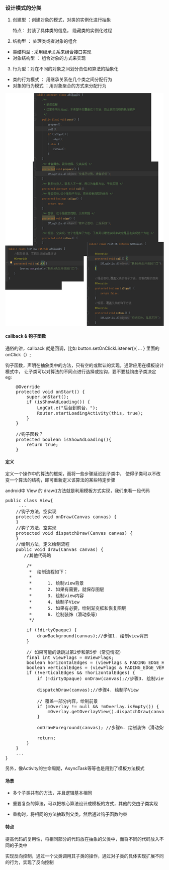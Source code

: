 
### 设计模式的分类
1. 创建型 ：创建对象的模式，对类的实例化进行抽象

   特点：
封装了具体类的信息，
隐藏类的实例化过程

2. 结构型 ： 处理类或者对象的组合

* 类结构型 : 采用继承关系来组合接口实现
* 对象结构型 ： 组合对象的方式来实现

3. 行为型：对在不同的对象之间划分责任和算法的抽象化

* 类的行为模式 ： 用继承关系在几个类之间分配行为
* 对象的行为模式 ：用对象聚合的方式来分配行为


![](https://github.com/fumeidonga/markdownPic/blob/master/designmodel/template.jpg?raw=true)

#### callback & 钩子函数 ####
通俗的讲，callback 就是回调，比如 button.setOnClickListener(){ ... } 里面的onClick（）;

钩子函数，声明在抽象类中的方法，只有空的或默认的实现，通常应用在模板设计模式中，
让子类可以对算法的不同点进行选择或挂钩，要不要挂钩由子类决定 eg:
<pre>
    @Override
    protected void onStart() {
        super.onStart();
        if (isShowAdLoading()) {
            LogCat.e("后台到前台，");
            Router.startLoadingActivity(this, true);
        }
    }

    //钩子函数？
    protected boolean isShowAdLoading(){
        return true;
    }
</pre>


#### 定义 ####
定义一个操作中的算法的框架，而将一些步骤延迟到子类中，
使得子类可以不改变一个算法的结构，即可重新定义该算法的某些特定步骤

android中 View 的 draw()方法就是利用模板方式实现，我们来看一段代码
<pre>
public class View{
     ...
    //钩子方法，空实现
    protected void onDraw(Canvas canvas) {
    }
    //钩子方法，空实现
    protected void dispatchDraw(Canvas canvas) {
    }
    //绘制方法，定义绘制流程
    public void draw(Canvas canvas) {
       //其他代码略

        /*
         *  绘制流程如下：
         *
         *      1. 绘制view背景
         *      2. 如果有需要，就保存图层
         *      3. 绘制view内容
         *      4. 绘制子View
         *      5. 如果有必要，绘制渐变框和恢复图层
         *      6. 绘制装饰（滑动条等）
         */

        if (!dirtyOpaque) {
            drawBackground(canvas);//步骤1. 绘制view背景
        }

        // 如果可能的话跳过第2步和第5步（常见情况）
        final int viewFlags = mViewFlags;
        boolean horizontalEdges = (viewFlags & FADING_EDGE_HORIZONTAL) != 0;
        boolean verticalEdges = (viewFlags & FADING_EDGE_VERTICAL) != 0;
        if (!verticalEdges && !horizontalEdges) {
            if (!dirtyOpaque) onDraw(canvas);//步骤3. 绘制view内容

            dispatchDraw(canvas);//步骤4. 绘制子View

            // 覆盖一部分内容，绘制前景
            if (mOverlay != null && !mOverlay.isEmpty()) {
                mOverlay.getOverlayView().dispatchDraw(canvas);
            }

            onDrawForeground(canvas); //步骤6. 绘制装饰（滑动条等）

            return;
        }
    }
    ...
}
</pre>
另外，像Activity的生命周期，AsyncTask等等也是用到了模板方法模式

#### 场景 ####
* 多个子类共有的方法，并且逻辑基本相同

* 重要复杂的算法，可以把核心算法设计成模板的方式，其他的交由子类实现

* 重构时，将相同的方法抽取到父类，然后通过钩子函数约束

#### 特点 ####
提高代码的复用性，将相同部分的代码放在抽象的父类中，而将不同的代码放入不同的子类中

实现反向控制，通过一个父类调用其子类的操作，通过对子类的具体实现扩展不同的行为，实现了反向控制




